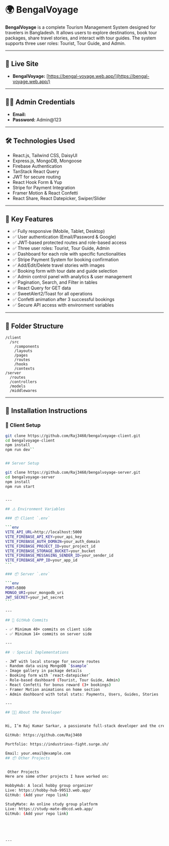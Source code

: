 # 🌍 BengalVoyage

**BengalVoyage** is a complete Tourism Management System designed for travelers in Bangladesh. It allows users to explore destinations, book tour packages, share travel stories, and interact with tour guides. The system supports three user roles: Tourist, Tour Guide, and Admin.

---

## 🔗 Live Site


- **BengalVoyage:** [https://bengal-voyage.web.app/](https://bengal-voyage.web.app/) 

---

## 👨‍💻 Admin Credentials

- **Email:**   
- **Password:** Admin@123

---

## 🛠️ Technologies Used

- React.js, Tailwind CSS, DaisyUI  
- Express.js, MongoDB, Mongoose  
- Firebase Authentication  
- TanStack React Query  
- JWT for secure routing  
- React Hook Form & Yup  
- Stripe for Payment Integration  
- Framer Motion & React Confetti  
- React Share, React Datepicker, Swiper/Slider

---

## 🚀 Key Features

- ✅ Fully responsive (Mobile, Tablet, Desktop)
- ✅ User authentication (Email/Password & Google)
- ✅ JWT-based protected routes and role-based access
- ✅ Three user roles: Tourist, Tour Guide, Admin
- ✅ Dashboard for each role with specific functionalities
- ✅ Stripe Payment System for booking confirmation
- ✅ Add/Edit/Delete travel stories with images
- ✅ Booking form with tour date and guide selection
- ✅ Admin control panel with analytics & user management
- ✅ Pagination, Search, and Filter in tables
- ✅ React Query for GET data
- ✅ SweetAlert2/Toast for all operations
- ✅ Confetti animation after 3 successful bookings
- ✅ Secure API access with environment variables

---

## 📁 Folder Structure

```
/client
  /src
    /components
    /layouts
    /pages
    /routes
    /hooks
    /contexts
/server
  /routes
  /controllers
  /models
  /middlewares
```

---

## 📄 Installation Instructions

### 🔧 Client Setup

````bash
git clone https://github.com/Raj3460/bengalvoyage-client.git
cd bengalvoyage-client
npm install
npm run dev``


## Server Setup

git clone https://github.com/Raj3460/bengalvoyage-server.git
cd bengalvoyage-server
npm install
npm run start


---

## ⚠️ Environment Variables

### 📦 Client `.env`

```env
VITE_API_URL=http://localhost:5000
VITE_FIREBASE_API_KEY=your_api_key
VITE_FIREBASE_AUTH_DOMAIN=your_auth_domain
VITE_FIREBASE_PROJECT_ID=your_project_id
VITE_FIREBASE_STORAGE_BUCKET=your_bucket
VITE_FIREBASE_MESSAGING_SENDER_ID=your_sender_id
VITE_FIREBASE_APP_ID=your_app_id
```

### 📦 Server `.env`

```env
PORT=5000
MONGO_URI=your_mongodb_uri
JWT_SECRET=your_jwt_secret
```

---

## 📌 GitHub Commits

- ✅ Minimum 40+ commits on client side  
- ✅ Minimum 14+ commits on server side

---

## 💡 Special Implementations

- JWT with local storage for secure routes  
- Random data using MongoDB `$sample`  
- Image gallery in package details  
- Booking form with `react-datepicker`  
- Role-based dashboard (Tourist, Tour Guide, Admin)  
- React Confetti for bonus reward (3+ bookings)  
- Framer Motion animations on home section  
- Admin dashboard with total stats: Payments, Users, Guides, Stories

---

## 👨‍💻 About the Developer


Hi, I’m Raj Kumar Sarkar, a passionate full-stack developer and the creator of BengalVoyage.

GitHub: https://github.com/Raj3460

Portfolio: https://industrious-fight.surge.sh/

Email: your.email@example.com
## 📦 Other Projects

 
 Other Projects
Here are some other projects I have worked on:

HobbyHub: A local hobby group organizer
Live: https://hobby-hub-99513.web.app/
GitHub: (Add your repo link)

StudyMate: An online study group platform
Live: https://study-mate-d0ccd.web.app/
GitHub: (Add your repo link)





---

